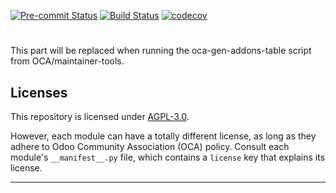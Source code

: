 
<!-- /!\ Non OCA Context : Set here the badge of your runbot / runboat instance. -->
[![Pre-commit Status](https://github.com/qrtl/ymd-oca/actions/workflows/pre-commit.yml/badge.svg?branch=16.0)](https://github.com/qrtl/ymd-oca/actions/workflows/pre-commit.yml?query=branch%3A16.0)
[![Build Status](https://github.com/qrtl/ymd-oca/actions/workflows/test.yml/badge.svg?branch=16.0)](https://github.com/qrtl/ymd-oca/actions/workflows/test.yml?query=branch%3A16.0)
[![codecov](https://codecov.io/gh/qrtl/ymd-oca/branch/16.0/graph/badge.svg)](https://codecov.io/gh/qrtl/ymd-oca)
<!-- /!\ Non OCA Context : Set here the badge of your translation instance. -->

<!-- /!\ do not modify above this line -->

# 



<!-- /!\ do not modify below this line -->

<!-- prettier-ignore-start -->

[//]: # (addons)

This part will be replaced when running the oca-gen-addons-table script from OCA/maintainer-tools.

[//]: # (end addons)

<!-- prettier-ignore-end -->

## Licenses

This repository is licensed under [AGPL-3.0](LICENSE).

However, each module can have a totally different license, as long as they adhere to Odoo Community Association (OCA)
policy. Consult each module's `__manifest__.py` file, which contains a `license` key
that explains its license.

----
<!-- /!\ Non OCA Context : Set here the full description of your organization. -->
